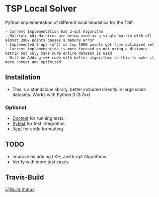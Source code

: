 # TSP Local Solver

Python implementation of different local heuristics for the TSP.

	- Current Implementation has 2-opt Algorithm 
	- Multiple Adj Matrices are being used as a single matrix with all almost 200k points causes a memory error
	- Implemented 2-opt (n^2) on top 1000 points got from optimized set
	- Current implementation is more focused on not using a distance matrix but only make sure entire dataset is used
	- Will be Adding c++ code with better algorithms to this to make it more robust and optimized

## Installation

 * This is a standalone library, better included directly in large scale datasets. Works with Python 3 (3.7xx)

### Optional

 * [Doctest][doctest] for running tests.
 * [Pytest][pytest] for test integration.
 * [Yapf][yapf] for code formatting.


## TODO

 * Improve by adding LKH, and k-opt Algorithms
 * Verify with more test cases

[doctest]: https://docs.python.org/2/library/doctest.html
[pytest]: https://docs.pytest.org/en/latest/
[yapf]: https://github.com/google/yapf


## Travis-Build
[![Build Status](https://travis-ci.com/sananand007/genTspsolver.png?branch=master)](https://travis-ci.com/sananand007/genTspsolver)
